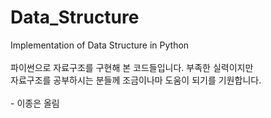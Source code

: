 # Data_Structure
Implementation of Data Structure in Python  
</br>
파이썬으로 자료구조를 구현해 본 코드들입니다. 부족한 실력이지만  
자료구조를 공부하시는 분들께 조금이나마 도움이 되기를 기원합니다.  
</br>
\- 이종은 올림
